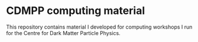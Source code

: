 # CDMPP computing material

This repository contains material I developed for computing workshops I run for the Centre for Dark Matter Particle Physics.
